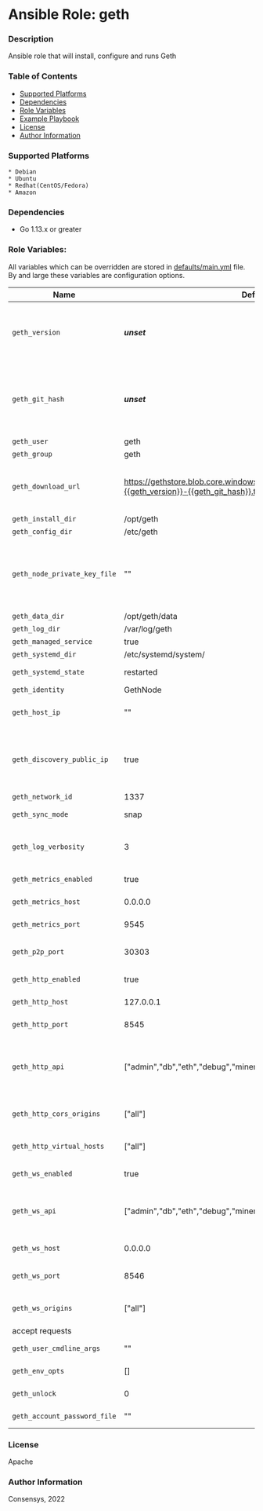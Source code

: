 # Ansible Role: geth

### Description

Ansible role that will install, configure and runs Geth

### Table of Contents

- [Supported Platforms](#supported-platforms)
- [Dependencies](#dependencies)
- [Role Variables](#role-variables)
- [Example Playbook](#example-playbook)
- [License](#license)
- [Author Information](#author-information)

### Supported Platforms

```
* Debian
* Ubuntu
* Redhat(CentOS/Fedora)
* Amazon
```

### Dependencies

- Go 1.13.x or greater

### Role Variables:

All variables which can be overridden are stored in [defaults/main.yml](defaults/main.yml) file. By and large these variables are configuration options.

| Name                         | Default Value                                                                                             | Description                                                                                                                                                                               |
|------------------------------|-----------------------------------------------------------------------------------------------------------|-------------------------------------------------------------------------------------------------------------------------------------------------------------------------------------------|
| `geth_version`               | **_unset_**                                                                                               | Version of Geth to install and run. All available versions are listed on our Geth [releases](https://geth.ethereum.org/downloads/) page. Version supports 'latest' which discover the latest released version                           |
| `geth_git_hash`              | **_unset_**                                                                                               | Commit hash of Geth to install and run. Must match geth_version. All available versions are listed on our Geth [releases](https://geth.ethereum.org/downloads/) page. This is not required when geth_version is set to latest                    |
| `geth_user`                  | geth                                                                                                      | Geth user                                                                                                                                                                                 |
| `geth_group`                 | geth                                                                                                      | Geth group                                                                                                                                                                                |
| `geth_download_url`          | https://gethstore.blob.core.windows.net/builds/geth-linux-amd64-{{geth_version}}-{{geth_git_hash}}.tar.gz | The download tar.gz file used. You can use this if you need to retrieve geth from a custom location such as an internal repository.                                                       |
| `geth_install_dir`           | /opt/geth                                                                                                 | Path to install to                                                                                                                                                                        |
| `geth_config_dir`            | /etc/geth                                                                                                 | Path for default configuration                                                                                                                                                            |
| `geth_node_private_key_file` | ""                                                                                                        | Path for node private key, if supplied. This needs to include the node key file name and path like so `/home/me/me_node/myPrivateKey`. If not supplied Geth will create one automatically |
| `geth_data_dir`              | /opt/geth/data                                                                                            | Path for data directory                                                                                                                                                                   |
| `geth_log_dir`               | /var/log/geth                                                                                             | Path for logs                                                                                                                                                                             |
| `geth_managed_service`       | true                                                                                                      | Enables a systemd service                                                                                                                                                                 |
| `geth_systemd_dir`           | /etc/systemd/system/                                                                                      | The default systemd directory                                                                                                                                                             |
| `geth_systemd_state`         | restarted                                                                                                 | The default option for the systemd service state                                                                                                                                          |
| `geth_identity`         | GethNode                                                                                                  | Identity of the node                                                                                                                                                                      |
| `geth_host_ip`               | ""                                                                                                        | The host IP that Geth uses for the P2P network. This specifies the host on which P2P listens                                                                                              |
| `geth_discovery_public_ip`   | true                                                                                                     | Spefies whether the node should use the public IP of the host in cloud (AWS,Azure,GCP). In private networks, the private IP is more secure and faster for traffic to route                |
| `geth_network_id`            | 1337                                                                                                      | The id of the network                                                                                                                          |
| `geth_sync_mode`             | snap                                                                                                      | Specifies the synchronization mode. Other values are 'fast'                                                                                                                               |
| `geth_log_verbosity`         | 3                                                                                                         | The log level to use. Other log levels are 0=silent, 1=error, 2=warn, 3=info, 4=debug, 5=detail                                                                                           |
| `geth_metrics_enabled`       | true                                                                                                      | Enable collection of prometheus metrics                                                                                                                                                   |
| `geth_metrics_host`          | 0.0.0.0                                                                                                   | pprof HTTP server listening interface                                                                                                                                                     |
| `geth_metrics_port`          | 9545                                                                                                      | pprof HTTP server listening port                                                                                                                                                          |
| `geth_p2p_port`              | 30303                                                                                                     | Specifies the P2P listening ports (UDP and TCP). Ports must be exposed appropriately                                                                                                      |
| `geth_http_enabled`          | true                                                                                                      | Enabled the HTTP JSON-RPC service                                                                                                                                                         |
| `geth_http_host`             | 127.0.0.1                                                                                                 | Specifies the host on which HTTP JSON-RPC listens                                                                                                                                         |
| `geth_http_port`             | 8545                                                                                                      | Specifies the port on which HTTP JSON-RPC listens                                                                                                                                         |
| `geth_http_api`              | ["admin","db","eth","debug","miner","net","shh","txpool","personal","web3"]                               | Comma-separated APIs to enable on the HTTP JSON-RPC channel. When you use this option, the `geth_rpc_http_enabled` option must also be enabled                                            |
| `geth_http_cors_origins`     | ["all"]                                                                                                   | Comma separated list of domains from which to accept cross origin requests                                                                                                                |
| `geth_http_virtual_hosts`    | ["all"]                                                                                                   | Comma separated list of virtual hostnames from which to accept requests                                                                                                                   |
| `geth_ws_enabled`            | true                                                                                                      | Enabled the WebSockets service                                                                                                                                                            |
| `geth_ws_api`                | ["admin","db","eth","debug","miner","net","shh","txpool","personal","web3"]                               | Comma-separated APIs to enable on the HTTP JSON-RPC channel. When you use this option, the `geth_rpc_ws_enabled` option must also be enabled                                              |
| `geth_ws_host`               | 0.0.0.0                                                                                                   | Specifies the host on which WebSockets listens                                                                                                                                            |
| `geth_ws_port`               | 8546                                                                                                      | Specifies Websockets JSON-RPC listening port (TCP). Port must be exposed appropriately                                                                                                    |
| `geth_ws_origins`            | ["all"]                                                                                                   | Comma separated list of domains from which to accept websockets requests                                                                                                                  |
accept requests                                                                                                                   |
| `geth_user_cmdline_args`     | ""                                                                                                        | Command line args that are passed in from the user                                                                                                                                        |
| `geth_env_opts`              | []                                                                                                        | Settings passed to the Geth through environment variables                                                                                                                                 |
| `geth_unlock`                | 0                                                                                                         | Comma separated list of accounts to unlock                                                                                                                                                |
| `geth_account_password_file` | ""                                                                                                        | Password file to use for non-interactive password input                                                                                                                                   |


### License

Apache

### Author Information

Consensys, 2022
